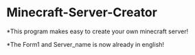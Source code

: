 # Minecraft-Server-Creator
 *This program makes easy to create your own minecraft server!
 
 *The Form1 and Server_name is now already in english!

